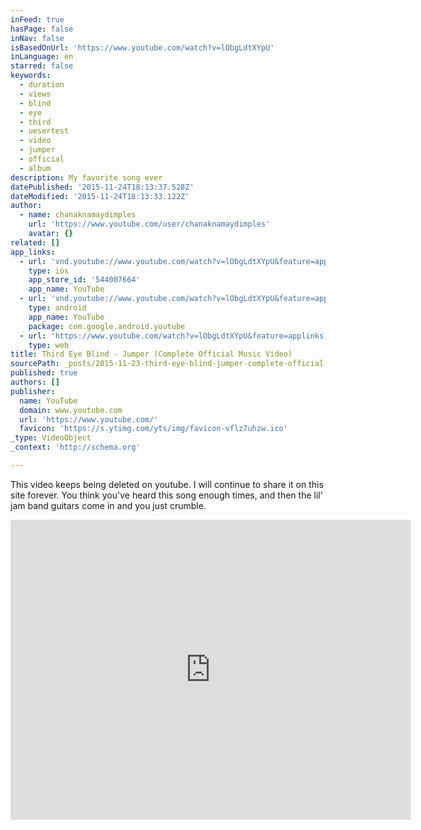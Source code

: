 ```yaml
---
inFeed: true
hasPage: false
inNav: false
isBasedOnUrl: 'https://www.youtube.com/watch?v=lObgLdtXYpU'
inLanguage: en
starred: false
keywords:
  - duration
  - views
  - blind
  - eye
  - third
  - uesertest
  - video
  - jumper
  - official
  - album
description: My favorite song ever
datePublished: '2015-11-24T18:13:37.528Z'
dateModified: '2015-11-24T18:13:33.122Z'
author:
  - name: chanaknamaydimples
    url: 'https://www.youtube.com/user/chanaknamaydimples'
    avatar: {}
related: []
app_links:
  - url: 'vnd.youtube://www.youtube.com/watch?v=lObgLdtXYpU&feature=applinks'
    type: ios
    app_store_id: '544007664'
    app_name: YouTube
  - url: 'vnd.youtube://www.youtube.com/watch?v=lObgLdtXYpU&feature=applinks'
    type: android
    app_name: YouTube
    package: com.google.android.youtube
  - url: 'https://www.youtube.com/watch?v=lObgLdtXYpU&feature=applinks'
    type: web
title: Third Eye Blind - Jumper (Complete Official Music Video)
sourcePath: _posts/2015-11-23-third-eye-blind-jumper-complete-official-music-video.md
published: true
authors: []
publisher:
  name: YouTube
  domain: www.youtube.com
  url: 'https://www.youtube.com/'
  favicon: 'https://s.ytimg.com/yts/img/favicon-vflz7uhzw.ico'
_type: VideoObject
_context: 'http://schema.org'

---
```

This video keeps being deleted on youtube.  I will continue to share it on this site forever.   You think you've heard this song enough times, and then the lil' jam band guitars come in and you just crumble. 

<iframe src="https://cdn.embedly.com/widgets/media.html?src=https%3A%2F%2Fwww.youtube.com%2Fembed%2FlObgLdtXYpU%3Ffeature%3Doembed&amp;url=https%3A%2F%2Fwww.youtube.com%2Fwatch%3Fv%3DlObgLdtXYpU&amp;image=https%3A%2F%2Fi.ytimg.com%2Fvi%2FlObgLdtXYpU%2Fhqdefault.jpg&amp;key=b7d04c9b404c499eba89ee7072e1c4f7&amp;type=text%2Fhtml&amp;schema=youtube" width="640" height="480" scrolling="no" frameborder="0" allowfullscreen="allowfullscreen" style=""></iframe>